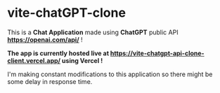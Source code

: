 # vite-chatGPT-clone

This is a <b>Chat Application</b> made using <b>ChatGPT</b> public API <b>https://openai.com/api/</b> !

<b>The app is currently hosted live at https://vite-chatgpt-api-clone-client.vercel.app/ using Vercel !</b>

I'm making constant modifications to this application so there might be some delay in response time.
